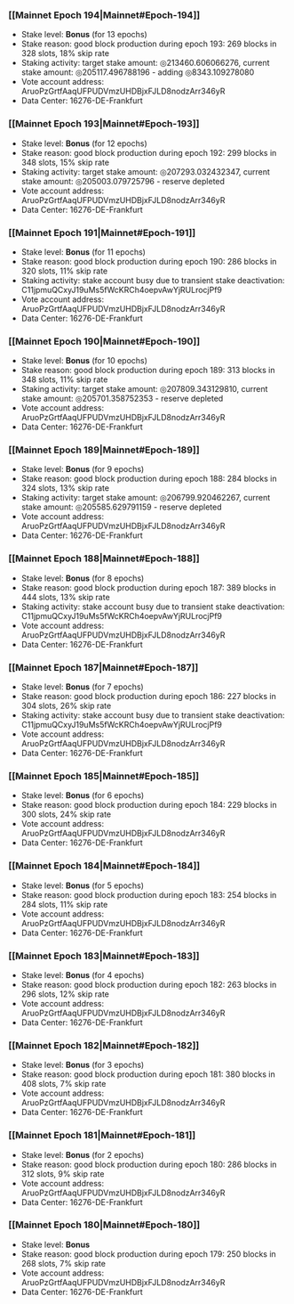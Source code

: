 ### [[Mainnet Epoch 194|Mainnet#Epoch-194]]
* Stake level: **Bonus** (for 13 epochs)
* Stake reason: good block production during epoch 193: 269 blocks in 328 slots, 18% skip rate
* Staking activity: target stake amount: ◎213460.606066276, current stake amount: ◎205117.496788196 - adding ◎8343.109278080
* Vote account address: AruoPzGrtfAaqUFPUDVmzUHDBjxFJLD8nodzArr346yR
* Data Center: 16276-DE-Frankfurt
### [[Mainnet Epoch 193|Mainnet#Epoch-193]]
* Stake level: **Bonus** (for 12 epochs)
* Stake reason: good block production during epoch 192: 299 blocks in 348 slots, 15% skip rate
* Staking activity: target stake amount: ◎207293.032432347, current stake amount: ◎205003.079725796 - reserve depleted
* Vote account address: AruoPzGrtfAaqUFPUDVmzUHDBjxFJLD8nodzArr346yR
* Data Center: 16276-DE-Frankfurt
### [[Mainnet Epoch 191|Mainnet#Epoch-191]]
* Stake level: **Bonus** (for 11 epochs)
* Stake reason: good block production during epoch 190: 286 blocks in 320 slots, 11% skip rate
* Staking activity: stake account busy due to transient stake deactivation: C11jpmuQCxyJ19uMs5fWcKRCh4oepvAwYjRULrocjPf9
* Vote account address: AruoPzGrtfAaqUFPUDVmzUHDBjxFJLD8nodzArr346yR
* Data Center: 16276-DE-Frankfurt
### [[Mainnet Epoch 190|Mainnet#Epoch-190]]
* Stake level: **Bonus** (for 10 epochs)
* Stake reason: good block production during epoch 189: 313 blocks in 348 slots, 11% skip rate
* Staking activity: target stake amount: ◎207809.343129810, current stake amount: ◎205701.358752353 - reserve depleted
* Vote account address: AruoPzGrtfAaqUFPUDVmzUHDBjxFJLD8nodzArr346yR
* Data Center: 16276-DE-Frankfurt
### [[Mainnet Epoch 189|Mainnet#Epoch-189]]
* Stake level: **Bonus** (for 9 epochs)
* Stake reason: good block production during epoch 188: 284 blocks in 324 slots, 13% skip rate
* Staking activity: target stake amount: ◎206799.920462267, current stake amount: ◎205585.629791159 - reserve depleted
* Vote account address: AruoPzGrtfAaqUFPUDVmzUHDBjxFJLD8nodzArr346yR
* Data Center: 16276-DE-Frankfurt
### [[Mainnet Epoch 188|Mainnet#Epoch-188]]
* Stake level: **Bonus** (for 8 epochs)
* Stake reason: good block production during epoch 187: 389 blocks in 444 slots, 13% skip rate
* Staking activity: stake account busy due to transient stake deactivation: C11jpmuQCxyJ19uMs5fWcKRCh4oepvAwYjRULrocjPf9
* Vote account address: AruoPzGrtfAaqUFPUDVmzUHDBjxFJLD8nodzArr346yR
* Data Center: 16276-DE-Frankfurt
### [[Mainnet Epoch 187|Mainnet#Epoch-187]]
* Stake level: **Bonus** (for 7 epochs)
* Stake reason: good block production during epoch 186: 227 blocks in 304 slots, 26% skip rate
* Staking activity: stake account busy due to transient stake deactivation: C11jpmuQCxyJ19uMs5fWcKRCh4oepvAwYjRULrocjPf9
* Vote account address: AruoPzGrtfAaqUFPUDVmzUHDBjxFJLD8nodzArr346yR
* Data Center: 16276-DE-Frankfurt
### [[Mainnet Epoch 185|Mainnet#Epoch-185]]
* Stake level: **Bonus** (for 6 epochs)
* Stake reason: good block production during epoch 184: 229 blocks in 300 slots, 24% skip rate
* Vote account address: AruoPzGrtfAaqUFPUDVmzUHDBjxFJLD8nodzArr346yR
* Data Center: 16276-DE-Frankfurt
### [[Mainnet Epoch 184|Mainnet#Epoch-184]]
* Stake level: **Bonus** (for 5 epochs)
* Stake reason: good block production during epoch 183: 254 blocks in 284 slots, 11% skip rate
* Vote account address: AruoPzGrtfAaqUFPUDVmzUHDBjxFJLD8nodzArr346yR
* Data Center: 16276-DE-Frankfurt
### [[Mainnet Epoch 183|Mainnet#Epoch-183]]
* Stake level: **Bonus** (for 4 epochs)
* Stake reason: good block production during epoch 182: 263 blocks in 296 slots, 12% skip rate
* Vote account address: AruoPzGrtfAaqUFPUDVmzUHDBjxFJLD8nodzArr346yR
* Data Center: 16276-DE-Frankfurt
### [[Mainnet Epoch 182|Mainnet#Epoch-182]]
* Stake level: **Bonus** (for 3 epochs)
* Stake reason: good block production during epoch 181: 380 blocks in 408 slots, 7% skip rate
* Vote account address: AruoPzGrtfAaqUFPUDVmzUHDBjxFJLD8nodzArr346yR
* Data Center: 16276-DE-Frankfurt
### [[Mainnet Epoch 181|Mainnet#Epoch-181]]
* Stake level: **Bonus** (for 2 epochs)
* Stake reason: good block production during epoch 180: 286 blocks in 312 slots, 9% skip rate
* Vote account address: AruoPzGrtfAaqUFPUDVmzUHDBjxFJLD8nodzArr346yR
* Data Center: 16276-DE-Frankfurt
### [[Mainnet Epoch 180|Mainnet#Epoch-180]]
* Stake level: **Bonus**
* Stake reason: good block production during epoch 179: 250 blocks in 268 slots, 7% skip rate
* Vote account address: AruoPzGrtfAaqUFPUDVmzUHDBjxFJLD8nodzArr346yR
* Data Center: 16276-DE-Frankfurt
